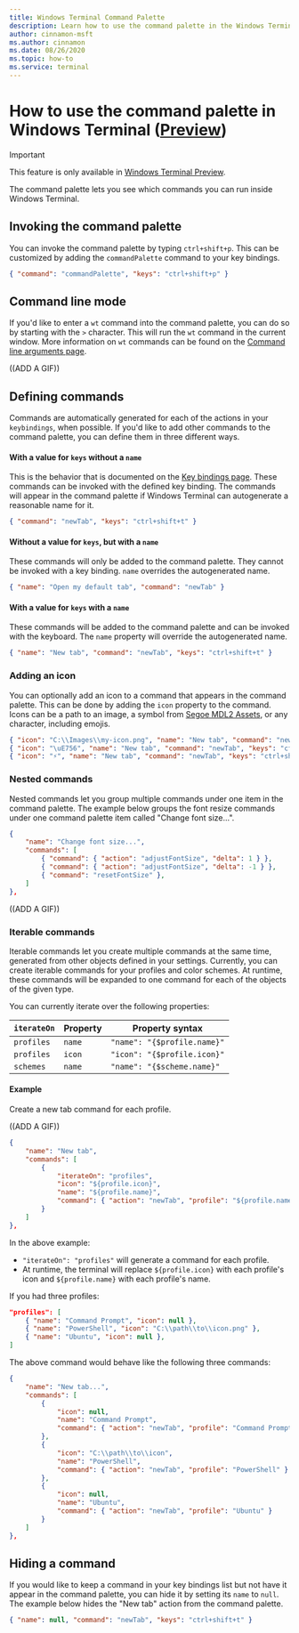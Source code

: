 ```yaml
---
title: Windows Terminal Command Palette
description: Learn how to use the command palette in the Windows Terminal.
author: cinnamon-msft
ms.author: cinnamon
ms.date: 08/26/2020
ms.topic: how-to 
ms.service: terminal
---
```


# How to use the command palette in Windows Terminal ([Preview](https://aka.ms/terminal-preview/))

> [!IMPORTANT]
> This feature is only available in [Windows Terminal Preview](https://aka.ms/terminal-preview/).

The command palette lets you see which commands you can run inside Windows Terminal.

## Invoking the command palette

You can invoke the command palette by typing `ctrl+shift+p`. This can be customized by adding the `commandPalette` command to your key bindings.

```json
{ "command": "commandPalette", "keys": "ctrl+shift+p" }
```

## Command line mode

If you'd like to enter a `wt` command into the command palette, you can do so by starting with the `>` character. This will run the `wt` command in the current window. More information on `wt` commands can be found on the [Command line arguments page](./command-line-arguments.md).

((ADD A GIF))

## Defining commands

Commands are automatically generated for each of the actions in your `keybindings`, when possible. If you'd like to add other commands to the command palette, you can define them in three different ways.

#### With a value for `keys` without a `name`

This is the behavior that is documented on the [Key bindings page](./customize-settings/key-bindings.md). These commands can be invoked with the defined key binding. The commands will appear in the command palette if Windows Terminal can autogenerate a reasonable name for it.

```json
{ "command": "newTab", "keys": "ctrl+shift+t" }
```

#### Without a value for `keys`, but with a `name`

These commands will only be added to the command palette. They cannot be invoked with a key binding. `name` overrides the autogenerated name.

```json
{ "name": "Open my default tab", "command": "newTab" }
```

#### With a value for `keys` with a `name`

These commands will be added to the command palette and can be invoked with the keyboard. The `name` property will override the autogenerated name.

```json
{ "name": "New tab", "command": "newTab", "keys": "ctrl+shift+t" }
```

### Adding an icon

You can optionally add an icon to a command that appears in the command palette. This can be done by adding the `icon` property to the command. Icons can be a path to an image, a symbol from [Segoe MDL2 Assets](https://docs.microsoft.com/windows/uwp/design/style/segoe-ui-symbol-font), or any character, including emojis.

```json
{ "icon": "C:\\Images\\my-icon.png", "name": "New tab", "command": "newTab", "keys": "ctrl+shift+t" },
{ "icon": "\uE756", "name": "New tab", "command": "newTab", "keys": "ctrl+shift+t" },
{ "icon": "⚡", "name": "New tab", "command": "newTab", "keys": "ctrl+shift+t" }
```

### Nested commands

Nested commands let you group multiple commands under one item in the command palette. The example below groups the font resize commands under one command palette item called "Change font size...".

```json
{
    "name": "Change font size...",
    "commands": [
        { "command": { "action": "adjustFontSize", "delta": 1 } },
        { "command": { "action": "adjustFontSize", "delta": -1 } },
        { "command": "resetFontSize" },
    ]
},
```

((ADD A GIF))

### Iterable commands

Iterable commands let you create multiple commands at the same time, generated from other objects defined in your settings. Currently, you can create iterable commands for your profiles and color schemes. At runtime, these commands will be expanded to one command for each of the objects of the given type.

You can currently iterate over the following properties:

| `iterateOn` | Property | Property syntax |
| ----------- | -------- | --------------- |
| `profiles` | `name` | `"name": "{$profile.name}"` |
| `profiles` | `icon` | `"icon": "{$profile.icon}"` |
| `schemes` | `name` | `"name": "{$scheme.name}"` |

#### Example

Create a new tab command for each profile.

((ADD A GIF))

```json
{
    "name": "New tab",
    "commands": [
        {
            "iterateOn": "profiles",
            "icon": "${profile.icon}",
            "name": "${profile.name}",
            "command": { "action": "newTab", "profile": "${profile.name}" }
        }
    ]
},
```

In the above example:

- `"iterateOn": "profiles"` will generate a command for each profile.
- At runtime, the terminal will replace `${profile.icon}` with each profile's icon and `${profile.name}` with each profile's name.

If you had three profiles:

```json
"profiles": [
	{ "name": "Command Prompt", "icon": null },
	{ "name": "PowerShell", "icon": "C:\\path\\to\\icon.png" },
	{ "name": "Ubuntu", "icon": null },
]
```

The above command would behave like the following three commands:

```json
{
    "name": "New tab...",
    "commands": [
        {
            "icon": null,
            "name": "Command Prompt",
            "command": { "action": "newTab", "profile": "Command Prompt" }
        },
        {
            "icon": "C:\\path\\to\\icon",
            "name": "PowerShell",
            "command": { "action": "newTab", "profile": "PowerShell" }
        },
        {
            "icon": null,
            "name": "Ubuntu",
            "command": { "action": "newTab", "profile": "Ubuntu" }
        }
    ]
},
```

## Hiding a command

If you would like to keep a command in your key bindings list but not have it appear in the command palette, you can hide it by setting its `name` to `null`. The example below hides the "New tab" action from the command palette.

```json
{ "name": null, "command": "newTab", "keys": "ctrl+shift+t" }
```
